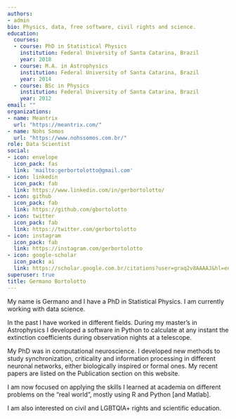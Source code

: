 ```yaml
---
authors:
- admin
bio: Physics, data, free software, civil rights and science.
education:
  courses:
  - course: PhD in Statistical Physics
    institution: Federal University of Santa Catarina, Brazil
    year: 2018
  - course: M.A. in Astrophysics
    institution: Federal University of Santa Catarina, Brazil
    year: 2014
  - course: BSc in Physics
    institution: Federal University of Santa Catarina, Brazil
    year: 2012
email: ""
organizations:
- name: Meantrix
  url: "https://meantrix.com/"
- name: Nohs Somos
  url: "https://www.nohssomos.com.br/"
role: Data Scientist
social:
- icon: envelope
  icon_pack: fas
  link: 'mailto:gerbortolotto@gmail.com'
- icon: linkedin
  icon_pack: fab
  link: https://www.linkedin.com/in/gerbortolotto/
- icon: github
  icon_pack: fab
  link: https://github.com/gbortolotto
- icon: twitter
  icon_pack: fab
  link: https://twitter.com/gerbortolotto
- icon: instagram
  icon_pack: fab
  link: https://instagram.com/gerbortolotto
- icon: google-scholar
  icon_pack: ai
  link: https://scholar.google.com.br/citations?user=graq2v8AAAAJ&hl=en
superuser: true
title: Germano Bortolotto
---
```


My name is Germano and I have a PhD in Statistical Physics. I am currently working with data science.

In the past I have worked in different fields. During my master’s in Astrophysics I developed a software in Python to calculate at any instant the extinction coefficients during observation nights at a telescope.

My PhD was in computational neuroscience. I developed new methods to study synchronization, criticality and information processing in different neuronal networks, either biologically inspired or formal ones. My recent papers are listed on the Publication section on this website.

I am now focused on applying the skills I learned at academia on different problems on the “real world”, mostly using R and Python [and Matlab].

I am also interested on civil and LGBTQIA+ rights and scientific education.